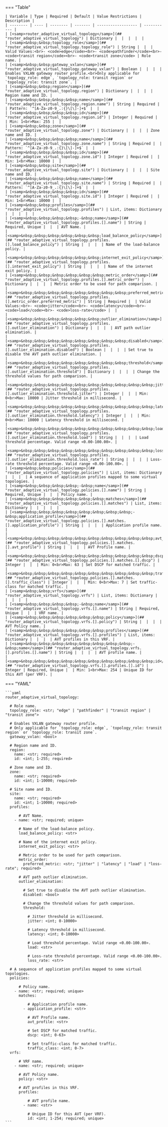 <!--
  ~ Copyright (c) 2024 Arista Networks, Inc.
  ~ Use of this source code is governed by the Apache License 2.0
  ~ that can be found in the LICENSE file.
  -->
=== "Table"

    | Variable | Type | Required | Default | Value Restrictions | Description |
    | -------- | ---- | -------- | ------- | ------------------ | ----------- |
    | [<samp>router_adaptive_virtual_topology</samp>](## "router_adaptive_virtual_topology") | Dictionary |  |  |  |  |
    | [<samp>&nbsp;&nbsp;topology_role</samp>](## "router_adaptive_virtual_topology.topology_role") | String |  |  | Valid Values:<br>- <code>edge</code><br>- <code>pathfinder</code><br>- <code>transit region</code><br>- <code>transit zone</code> | Role name. |
    | [<samp>&nbsp;&nbsp;gateway_vxlan</samp>](## "router_adaptive_virtual_topology.gateway_vxlan") | Boolean |  |  |  | Enables VXLAN gateway router profile.<br>Only applicable for `topology_role: edge`, `topology_role: transit region` or `topology_role: transit zone`. |
    | [<samp>&nbsp;&nbsp;region</samp>](## "router_adaptive_virtual_topology.region") | Dictionary |  |  |  | Region name and ID. |
    | [<samp>&nbsp;&nbsp;&nbsp;&nbsp;name</samp>](## "router_adaptive_virtual_topology.region.name") | String | Required |  | Pattern: `^[A-Za-z0-9_.:{}\[\]-]+$` |  |
    | [<samp>&nbsp;&nbsp;&nbsp;&nbsp;id</samp>](## "router_adaptive_virtual_topology.region.id") | Integer | Required |  | Min: 1<br>Max: 255 |  |
    | [<samp>&nbsp;&nbsp;zone</samp>](## "router_adaptive_virtual_topology.zone") | Dictionary |  |  |  | Zone name and ID. |
    | [<samp>&nbsp;&nbsp;&nbsp;&nbsp;name</samp>](## "router_adaptive_virtual_topology.zone.name") | String | Required |  | Pattern: `^[A-Za-z0-9_.:{}\[\]-]+$` |  |
    | [<samp>&nbsp;&nbsp;&nbsp;&nbsp;id</samp>](## "router_adaptive_virtual_topology.zone.id") | Integer | Required |  | Min: 1<br>Max: 10000 |  |
    | [<samp>&nbsp;&nbsp;site</samp>](## "router_adaptive_virtual_topology.site") | Dictionary |  |  |  | Site name and ID. |
    | [<samp>&nbsp;&nbsp;&nbsp;&nbsp;name</samp>](## "router_adaptive_virtual_topology.site.name") | String | Required |  | Pattern: `^[A-Za-z0-9_.:{}\[\]-]+$` |  |
    | [<samp>&nbsp;&nbsp;&nbsp;&nbsp;id</samp>](## "router_adaptive_virtual_topology.site.id") | Integer | Required |  | Min: 1<br>Max: 10000 |  |
    | [<samp>&nbsp;&nbsp;profiles</samp>](## "router_adaptive_virtual_topology.profiles") | List, items: Dictionary |  |  |  |  |
    | [<samp>&nbsp;&nbsp;&nbsp;&nbsp;-&nbsp;name</samp>](## "router_adaptive_virtual_topology.profiles.[].name") | String | Required, Unique |  |  | AVT Name. |
    | [<samp>&nbsp;&nbsp;&nbsp;&nbsp;&nbsp;&nbsp;load_balance_policy</samp>](## "router_adaptive_virtual_topology.profiles.[].load_balance_policy") | String |  |  |  | Name of the load-balance policy. |
    | [<samp>&nbsp;&nbsp;&nbsp;&nbsp;&nbsp;&nbsp;internet_exit_policy</samp>](## "router_adaptive_virtual_topology.profiles.[].internet_exit_policy") | String |  |  |  | Name of the internet exit policy. |
    | [<samp>&nbsp;&nbsp;&nbsp;&nbsp;&nbsp;&nbsp;metric_order</samp>](## "router_adaptive_virtual_topology.profiles.[].metric_order") | Dictionary |  |  |  | Metric order to be used for path comparison. |
    | [<samp>&nbsp;&nbsp;&nbsp;&nbsp;&nbsp;&nbsp;&nbsp;&nbsp;preferred_metric</samp>](## "router_adaptive_virtual_topology.profiles.[].metric_order.preferred_metric") | String | Required |  | Valid Values:<br>- <code>jitter</code><br>- <code>latency</code><br>- <code>load</code><br>- <code>loss-rate</code> |  |
    | [<samp>&nbsp;&nbsp;&nbsp;&nbsp;&nbsp;&nbsp;outlier_elimination</samp>](## "router_adaptive_virtual_topology.profiles.[].outlier_elimination") | Dictionary |  |  |  | AVT path outlier elimination. |
    | [<samp>&nbsp;&nbsp;&nbsp;&nbsp;&nbsp;&nbsp;&nbsp;&nbsp;disabled</samp>](## "router_adaptive_virtual_topology.profiles.[].outlier_elimination.disabled") | Boolean |  |  |  | Set true to disable the AVT path outlier elimination. |
    | [<samp>&nbsp;&nbsp;&nbsp;&nbsp;&nbsp;&nbsp;&nbsp;&nbsp;threshold</samp>](## "router_adaptive_virtual_topology.profiles.[].outlier_elimination.threshold") | Dictionary |  |  |  | Change the threshold values for path comparison. |
    | [<samp>&nbsp;&nbsp;&nbsp;&nbsp;&nbsp;&nbsp;&nbsp;&nbsp;&nbsp;&nbsp;jitter</samp>](## "router_adaptive_virtual_topology.profiles.[].outlier_elimination.threshold.jitter") | Integer |  |  | Min: 0<br>Max: 10000 | Jitter threshold in millisecond. |
    | [<samp>&nbsp;&nbsp;&nbsp;&nbsp;&nbsp;&nbsp;&nbsp;&nbsp;&nbsp;&nbsp;latency</samp>](## "router_adaptive_virtual_topology.profiles.[].outlier_elimination.threshold.latency") | Integer |  |  | Min: 0<br>Max: 10000 | Latency threshold in millisecond. |
    | [<samp>&nbsp;&nbsp;&nbsp;&nbsp;&nbsp;&nbsp;&nbsp;&nbsp;&nbsp;&nbsp;load</samp>](## "router_adaptive_virtual_topology.profiles.[].outlier_elimination.threshold.load") | String |  |  |  | Load threshold percentage. Valid range <0.00-100.00>. |
    | [<samp>&nbsp;&nbsp;&nbsp;&nbsp;&nbsp;&nbsp;&nbsp;&nbsp;&nbsp;&nbsp;loss_rate</samp>](## "router_adaptive_virtual_topology.profiles.[].outlier_elimination.threshold.loss_rate") | String |  |  |  | Loss-rate threshold percentage. Valid range <0.00-100.00>. |
    | [<samp>&nbsp;&nbsp;policies</samp>](## "router_adaptive_virtual_topology.policies") | List, items: Dictionary |  |  |  | A sequence of application profiles mapped to some virtual topologies. |
    | [<samp>&nbsp;&nbsp;&nbsp;&nbsp;-&nbsp;name</samp>](## "router_adaptive_virtual_topology.policies.[].name") | String | Required, Unique |  |  | Policy name. |
    | [<samp>&nbsp;&nbsp;&nbsp;&nbsp;&nbsp;&nbsp;matches</samp>](## "router_adaptive_virtual_topology.policies.[].matches") | List, items: Dictionary |  |  |  |  |
    | [<samp>&nbsp;&nbsp;&nbsp;&nbsp;&nbsp;&nbsp;&nbsp;&nbsp;-&nbsp;application_profile</samp>](## "router_adaptive_virtual_topology.policies.[].matches.[].application_profile") | String |  |  |  | Application profile name. |
    | [<samp>&nbsp;&nbsp;&nbsp;&nbsp;&nbsp;&nbsp;&nbsp;&nbsp;&nbsp;&nbsp;avt_profile</samp>](## "router_adaptive_virtual_topology.policies.[].matches.[].avt_profile") | String |  |  |  | AVT Profile name. |
    | [<samp>&nbsp;&nbsp;&nbsp;&nbsp;&nbsp;&nbsp;&nbsp;&nbsp;&nbsp;&nbsp;dscp</samp>](## "router_adaptive_virtual_topology.policies.[].matches.[].dscp") | Integer |  |  | Min: 0<br>Max: 63 | Set DSCP for matched traffic. |
    | [<samp>&nbsp;&nbsp;&nbsp;&nbsp;&nbsp;&nbsp;&nbsp;&nbsp;&nbsp;&nbsp;traffic_class</samp>](## "router_adaptive_virtual_topology.policies.[].matches.[].traffic_class") | Integer |  |  | Min: 0<br>Max: 7 | Set traffic-class for matched traffic. |
    | [<samp>&nbsp;&nbsp;vrfs</samp>](## "router_adaptive_virtual_topology.vrfs") | List, items: Dictionary |  |  |  |  |
    | [<samp>&nbsp;&nbsp;&nbsp;&nbsp;-&nbsp;name</samp>](## "router_adaptive_virtual_topology.vrfs.[].name") | String | Required, Unique |  |  | VRF name. |
    | [<samp>&nbsp;&nbsp;&nbsp;&nbsp;&nbsp;&nbsp;policy</samp>](## "router_adaptive_virtual_topology.vrfs.[].policy") | String |  |  |  | AVT Policy name. |
    | [<samp>&nbsp;&nbsp;&nbsp;&nbsp;&nbsp;&nbsp;profiles</samp>](## "router_adaptive_virtual_topology.vrfs.[].profiles") | List, items: Dictionary |  |  |  | AVT profiles in this VRF. |
    | [<samp>&nbsp;&nbsp;&nbsp;&nbsp;&nbsp;&nbsp;&nbsp;&nbsp;-&nbsp;name</samp>](## "router_adaptive_virtual_topology.vrfs.[].profiles.[].name") | String |  |  |  | AVT profile name. |
    | [<samp>&nbsp;&nbsp;&nbsp;&nbsp;&nbsp;&nbsp;&nbsp;&nbsp;&nbsp;&nbsp;id</samp>](## "router_adaptive_virtual_topology.vrfs.[].profiles.[].id") | Integer | Required, Unique |  | Min: 1<br>Max: 254 | Unique ID for this AVT (per VRF). |

=== "YAML"

    ```yaml
    router_adaptive_virtual_topology:

      # Role name.
      topology_role: <str; "edge" | "pathfinder" | "transit region" | "transit zone">

      # Enables VXLAN gateway router profile.
      # Only applicable for `topology_role: edge`, `topology_role: transit region` or `topology_role: transit zone`.
      gateway_vxlan: <bool>

      # Region name and ID.
      region:
        name: <str; required>
        id: <int; 1-255; required>

      # Zone name and ID.
      zone:
        name: <str; required>
        id: <int; 1-10000; required>

      # Site name and ID.
      site:
        name: <str; required>
        id: <int; 1-10000; required>
      profiles:

          # AVT Name.
        - name: <str; required; unique>

          # Name of the load-balance policy.
          load_balance_policy: <str>

          # Name of the internet exit policy.
          internet_exit_policy: <str>

          # Metric order to be used for path comparison.
          metric_order:
            preferred_metric: <str; "jitter" | "latency" | "load" | "loss-rate"; required>

          # AVT path outlier elimination.
          outlier_elimination:

            # Set true to disable the AVT path outlier elimination.
            disabled: <bool>

            # Change the threshold values for path comparison.
            threshold:

              # Jitter threshold in millisecond.
              jitter: <int; 0-10000>

              # Latency threshold in millisecond.
              latency: <int; 0-10000>

              # Load threshold percentage. Valid range <0.00-100.00>.
              load: <str>

              # Loss-rate threshold percentage. Valid range <0.00-100.00>.
              loss_rate: <str>

      # A sequence of application profiles mapped to some virtual topologies.
      policies:

          # Policy name.
        - name: <str; required; unique>
          matches:

              # Application profile name.
            - application_profile: <str>

              # AVT Profile name.
              avt_profile: <str>

              # Set DSCP for matched traffic.
              dscp: <int; 0-63>

              # Set traffic-class for matched traffic.
              traffic_class: <int; 0-7>
      vrfs:

          # VRF name.
        - name: <str; required; unique>

          # AVT Policy name.
          policy: <str>

          # AVT profiles in this VRF.
          profiles:

              # AVT profile name.
            - name: <str>

              # Unique ID for this AVT (per VRF).
              id: <int; 1-254; required; unique>
    ```
